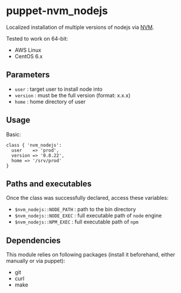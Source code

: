 # puppet-nvm_nodejs

Localized installation of multiple versions of nodejs via [NVM](https://github.com/creationix/nvm).

Tested to work on 64-bit:

  * AWS Linux
  * CentOS 6.x

## Parameters
  * `user`    : target user to install node into
  * `version` : must be the full version (format: x.x.x)
  * `home`    : home directory of user

## Usage

Basic:

    class { 'nvm_nodejs':
      user    => 'prod',
      version => '0.8.22',
      home => '/srv/prod'
    }

## Paths and executables

Once the class was successfully declared, access these variables:

  * `$nvm_nodejs::NODE_PATH` : path to the bin directory
  * `$nvm_nodejs::NODE_EXEC` : full executable path of `node` engine
  * `$nvm_nodejs::NPM_EXEC`  : full executable path of `npm` 

## Dependencies

This module relies on following packages (install it beforehand, either manually or via puppet):

  * git
  * curl
  * make
